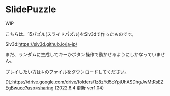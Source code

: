 # SlidePuzzle
WIP

こちらは、15パズル(スライドパズル)をSiv3dで作ったものです。

Siv3d:https://siv3d.github.io/ja-jp/

まだ、ランダムに生成してキーかボタン操作で動かせるようにしかなっていません。

プレイしたい方は↓のファイルをダウンロードしてください。

DL:https://drive.google.com/drive/folders/1z8zYd5oYpjUhASDhgJwMtRsEZEgBwucc?usp=sharing
(2022.8.4 更新 ver1.04)
